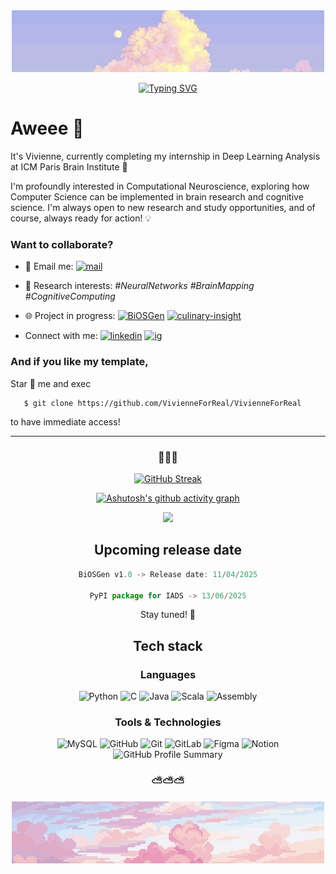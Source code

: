 <div align="center">
  <img src="assets/IMG_5793.jpg" alt="Your Image Description" width="500"/>
</div>

<!-- Animated Text in README.md -->
<div align="center">
  
  <a href="#"><img src="https://readme-typing-svg.herokuapp.com?font=Fira+Code&duration=3000&pause=1000&color=00FF00&center=true&vCenter=true&width=435&lines=I%27m+a+junior+AI+researcher" alt="Typing SVG" /></a>
</div>


# Aweee 👋

It's Vivienne, currently completing my internship in Deep Learning Analysis at ICM Paris Brain Institute 🧠

I'm profoundly interested in Computational Neuroscience, exploring how Computer Science can be implemented in brain research and cognitive science. I'm always open to new research and study opportunities, and of course, always ready for action! 💡

### Want to collaborate? 
- 📧 Email me: [![mail](https://img.shields.io/badge/email-%23FFB2E2.svg?style=for-the-badge&logo=email&logoColor=white)](vuhoang.thduong@gmail.com)
- 🔬 Research interests: *#NeuralNetworks #BrainMapping #CognitiveComputing*
- 🌐 Project in progress: [![BiOSGen](https://img.shields.io/badge/BiOSGen-v1.0-89D8FF.svg?style=for-the-badge&logo=BiOSGen&logoColor=white)](https://github.com/VivienneForReal/BiOSGen) [![culinary-insight](https://img.shields.io/badge/culinary_insight-%23A5B4FF.svg?style=for-the-badge&logo=culinary_insight&logoColor=white)](https://github.com/tvtrungg/culinary-cultural-insights)


- Connect with me: [![linkedin](https://img.shields.io/badge/linkedin-%23B9CFFF.svg?style=for-the-badge&logo=linkedin&logoColor=white)](https://www.linkedin.com/in/vivienneforreal/) [![ig](https://img.shields.io/badge/instagram-%23F1A8C4.svg?style=for-the-badge&logo=instagram&logoColor=white)](https://www.instagram.com/vivienneforreal.ig/)


### And if you like my template,
Star 🌟 me and exec

<div align="left">
  
 ```shell
    $ git clone https://github.com/VivienneForReal/VivienneForReal
 ```
</div>
to have immediate access!

---

<h3 align="center">🐇🐇🐇</h3>

<div align="center">
  
[![GitHub Streak](https://streak-stats.demolab.com/?user=VivienneForReal&theme=cobalt)](https://git.io/streak-stats)

[![Ashutosh's github activity graph](https://github-readme-activity-graph.vercel.app/graph?username=VivienneForReal&theme=default)](https://github.com/ashutosh00710/github-readme-activity-graph)

![](https://api.visitorbadge.io/api/VisitorHit?user=VivienneForReal&repo=github-visitors-badge&countColor=%23FFB6C1)

</div>



<div align="center">

<h2 align="center">Upcoming release date</h2>
  
```javascript
BiOSGen v1.0 -> Release date: 11/04/2025

PyPI package for IADS -> 13/06/2025
```
</div>

<p align="center">Stay tuned! 💫</p>

<h2 align="center">Tech stack</h2>

<h3 align="center">Languages</h3>

<p align="center">
  <img src="https://img.shields.io/badge/python-%23F1A8C4.svg?style=for-the-badge&logo=python&logoColor=white" alt="Python" />
  <img src="https://img.shields.io/badge/c-%23D9B1F0.svg?style=for-the-badge&logo=c&logoColor=white" alt="C" />
  <img src="https://img.shields.io/badge/java-%23A5B4FF.svg?style=for-the-badge&logo=java&logoColor=white" alt="Java" />
  <img src="https://img.shields.io/badge/scala-%23FFB2E2.svg?style=for-the-badge&logo=scala&logoColor=white" alt="Scala" />
  <img src="https://img.shields.io/badge/assembly-%23F0C5D7.svg?style=for-the-badge&logo=assembly&logoColor=white" alt="Assembly" />
</p>

<h3 align="center">Tools & Technologies</h3>

<p align="center">
  <img src="https://img.shields.io/badge/mysql-%23B9C4FF.svg?style=for-the-badge&logo=mysql&logoColor=white" alt="MySQL" />
  <img src="https://img.shields.io/badge/github-%23D8B9FF.svg?style=for-the-badge&logo=github&logoColor=white" alt="GitHub" />
  <img src="https://img.shields.io/badge/git-%23FFBDF2.svg?style=for-the-badge&logo=git&logoColor=white" alt="Git" />
  <img src="https://img.shields.io/badge/gitlab-%23B9CFFF.svg?style=for-the-badge&logo=gitlab&logoColor=white" alt="GitLab" />
  <img src="https://img.shields.io/badge/figma-%23FFCAE8.svg?style=for-the-badge&logo=figma&logoColor=white" alt="Figma" />
  <img src="https://img.shields.io/badge/notion-%23C6B9FF.svg?style=for-the-badge&logo=notion&logoColor=white" alt="Notion" />

  <img src="https://github-profile-summary-cards.vercel.app/api/cards/profile-details?username=VivienneForReal&theme=graywhite" alt="GitHub Profile Summary" />
</p>


<h3 align="center">⛅️⛅️⛅️</h3>

<div align="center">

  <img src="assets/IMG_5792.jpg" alt="Your Image Description" width="500"/>

</div>
